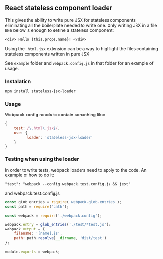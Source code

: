 ## React stateless component loader

This gives the ability to write pure JSX for stateless components, eliminating all the boilerplate needed to write one. Only writing JSX in a file like below is enough to define a stateless component:

```
<div> Hello {this.props.name}! </div>
``` 

Using the `.html.jsx` extension can be a way to highlight the files containing stateless components written in pure JSX

See `example` folder and `webpack.config.js` in that folder for an example of usage. 

### Instalation

```bash
npm install stateless-jsx-loader
```

### Usage

Webpack config needs to contain something like:
```javascript
{
    test: /\.html\.jsx$/,
    use: {
          loader: 'stateless-jsx-loader'
    }
}
```

### Testing when using the loader

In order to write tests, webpack loaders need to apply to the code. An example of how to do it:
```shell
"test": "webpack --config webpack.test.config.js && jest"
``` 

and webpack.test.config.js
```javascript
const glob_entries = require('webpack-glob-entries');
const path = require('path');

const webpack = require('./webpack.config');

webpack.entry = glob_entries('./test/*test.js');
webpack.output = {
    filename: '[name].js',
    path: path.resolve(__dirname, 'dist/test')
};

module.exports = webpack;
```